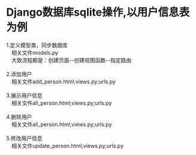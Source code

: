 # Django数据库sqlite操作,以用户信息表为例
1.定义模型类，同步数据库<br>
&emsp;相关文件models.py
<br>
&emsp;大致流程都是：创建页面--创建视图函数--指定路由
<br>
<br>
2.添加用户<br>
&emsp;相关文件add_person.html;views.py;urls.py
<br>
<br>
3.展示用户信息<br>
&emsp;相关文件all_person.html;views.py;urls.py
<br>
<br>
4.删除用户<br>
&emsp;相关文件all_person.html;views.py;urls.py
<br>
<br>
5.修改用户信息<br>
&emsp;相关文件update_person.html;views.py;urls.py